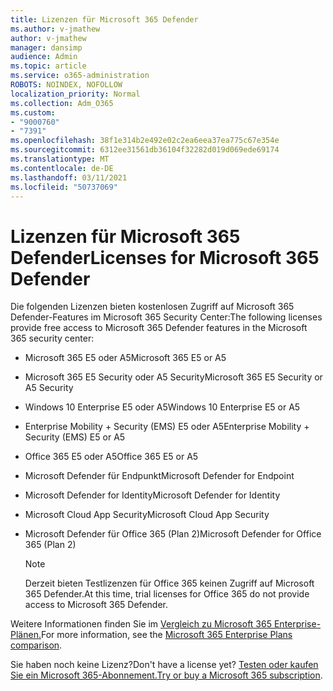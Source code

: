 ```yaml
---
title: Lizenzen für Microsoft 365 Defender
ms.author: v-jmathew
author: v-jmathew
manager: dansimp
audience: Admin
ms.topic: article
ms.service: o365-administration
ROBOTS: NOINDEX, NOFOLLOW
localization_priority: Normal
ms.collection: Adm_O365
ms.custom:
- "9000760"
- "7391"
ms.openlocfilehash: 38f1e314b2e492e02c2ea6eea37ea775c67e354e
ms.sourcegitcommit: 6312ee31561db36104f32282d019d069ede69174
ms.translationtype: MT
ms.contentlocale: de-DE
ms.lasthandoff: 03/11/2021
ms.locfileid: "50737069"
---
```

# <a name="licenses-for-microsoft-365-defender"></a><span data-ttu-id="dc603-102">Lizenzen für Microsoft 365 Defender</span><span class="sxs-lookup"><span data-stu-id="dc603-102">Licenses for Microsoft 365 Defender</span></span>

<span data-ttu-id="dc603-103">Die folgenden Lizenzen bieten kostenlosen Zugriff auf Microsoft 365 Defender-Features im Microsoft 365 Security Center:</span><span class="sxs-lookup"><span data-stu-id="dc603-103">The following licenses provide free access to Microsoft 365 Defender features in the Microsoft 365 security center:</span></span>

- <span data-ttu-id="dc603-104">Microsoft 365 E5 oder A5</span><span class="sxs-lookup"><span data-stu-id="dc603-104">Microsoft 365 E5 or A5</span></span>
- <span data-ttu-id="dc603-105">Microsoft 365 E5 Security oder A5 Security</span><span class="sxs-lookup"><span data-stu-id="dc603-105">Microsoft 365 E5 Security or A5 Security</span></span>
- <span data-ttu-id="dc603-106">Windows 10 Enterprise E5 oder A5</span><span class="sxs-lookup"><span data-stu-id="dc603-106">Windows 10 Enterprise E5 or A5</span></span>
- <span data-ttu-id="dc603-107">Enterprise Mobility + Security (EMS) E5 oder A5</span><span class="sxs-lookup"><span data-stu-id="dc603-107">Enterprise Mobility + Security (EMS) E5 or A5</span></span>
- <span data-ttu-id="dc603-108">Office 365 E5 oder A5</span><span class="sxs-lookup"><span data-stu-id="dc603-108">Office 365 E5 or A5</span></span>
- <span data-ttu-id="dc603-109">Microsoft Defender für Endpunkt</span><span class="sxs-lookup"><span data-stu-id="dc603-109">Microsoft Defender for Endpoint</span></span>
- <span data-ttu-id="dc603-110">Microsoft Defender for Identity</span><span class="sxs-lookup"><span data-stu-id="dc603-110">Microsoft Defender for Identity</span></span>
- <span data-ttu-id="dc603-111">Microsoft Cloud App Security</span><span class="sxs-lookup"><span data-stu-id="dc603-111">Microsoft Cloud App Security</span></span>
- <span data-ttu-id="dc603-112">Microsoft Defender für Office 365 (Plan 2)</span><span class="sxs-lookup"><span data-stu-id="dc603-112">Microsoft Defender for Office 365 (Plan 2)</span></span>

    > [!NOTE]
    > <span data-ttu-id="dc603-113">Derzeit bieten Testlizenzen für Office 365 keinen Zugriff auf Microsoft 365 Defender.</span><span class="sxs-lookup"><span data-stu-id="dc603-113">At this time, trial licenses for Office 365 do not provide access to Microsoft 365 Defender.</span></span>

<span data-ttu-id="dc603-114">Weitere Informationen finden Sie im [Vergleich zu Microsoft 365 Enterprise-Plänen.](https://go.microsoft.com/fwlink/?linkid=2143458)</span><span class="sxs-lookup"><span data-stu-id="dc603-114">For more information, see the [Microsoft 365 Enterprise Plans comparison](https://go.microsoft.com/fwlink/?linkid=2143458).</span></span>

<span data-ttu-id="dc603-115">Sie haben noch keine Lizenz?</span><span class="sxs-lookup"><span data-stu-id="dc603-115">Don't have a license yet?</span></span> <span data-ttu-id="dc603-116">[Testen oder kaufen Sie ein Microsoft 365-Abonnement.](https://go.microsoft.com/fwlink/?linkid=2143625)</span><span class="sxs-lookup"><span data-stu-id="dc603-116">[Try or buy a Microsoft 365 subscription](https://go.microsoft.com/fwlink/?linkid=2143625).</span></span>
